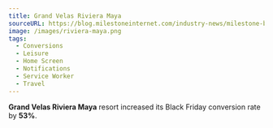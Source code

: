 ```yaml
---
title: Grand Velas Riviera Maya
sourceURL: https://blog.milestoneinternet.com/industry-news/milestone-boosts-website-conversions-by-53-with-progressive-web-apps-pwa/
image: /images/riviera-maya.png
tags:
  - Conversions
  - Leisure
  - Home Screen
  - Notifications
  - Service Worker
  - Travel
---
```


**Grand Velas Riviera Maya** resort increased its Black Friday conversion rate by **53%**.
